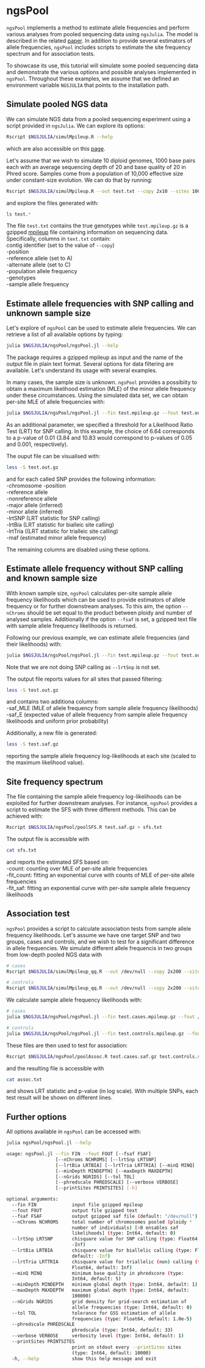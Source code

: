# ngsPool

`ngsPool` implements a method to estimate allele frequencies and perform various analyses from pooled sequencing data using `ngsJulia`.
The model is described in the related [paper](https://f1000research.com/articles/11-126).
In addition to provide several estimators of allele frequencies, `ngsPool` includes scripts to estimate the site frequency spectrum and for association tests.

To showcase its use, this tutorial will simulate some pooled sequencing data and demonstrate the various options and possible analyses implemented in `ngsPool`.
Throughout these examples, we assume that we defined an environment variable `NGSJULIA` that points to the installation path.


## Simulate pooled NGS data 

We can simulate NGS data from a pooled sequencing experiment using a script provided in `ngsJulia`.
We can explore its options:
```bash
Rscript $NGSJULIA/simulMpileup.R --help
```
which are also accessible on this [page](https://ngsjulia.readthedocs.io/en/latest/aux/).

Let's assume that we wish to simulate 10 diploid genomes, 1000 base pairs each with an average sequencing depth of 20 and base quality of 20 in Phred score. Samples come from a population of 10,000 effective size under constant-size evolution.
We can do that by running:
```bash
Rscript $NGSJULIA/simulMpileup.R --out test.txt --copy 2x10 --sites 1000 --depth 20 --qual 20 --ksfs 1 --ne 10000 --pool | gzip > test.mpileup.gz
```
and explore the files generated with:
```bash
ls test.*
```
The file `test.txt` contains the true genotypes while `test.mpileup.gz` is a gzipped [mpileup](http://www.htslib.org/doc/samtools-mpileup.html) file containing information on sequencing data.
Specifically, columns in `text.txt` contain:  
 contig identifier (set to the value of `--copy`)  
-position  
-reference allele (set to A)  
-alternate allele (set to C)  
-population allele frequency  
-genotypes  
-sample allele frequency

	
## Estimate allele frequencies with SNP calling and unknown sample size

Let's explore of `ngsPool` can be used to estimate allele frequencies.
We can retrieve a list of all available options by typing:
```bash
julia $NGSJULIA/ngsPool/ngsPool.jl --help
```
The package requires a gzipped mpileup as input and the name of the output file in plain text format.
Several options for data filtering are available.
Let's understand its usage with several examples.

In many cases, the sample size is unknown. `ngsPool` provides a possibiity to obtain a maximum likelihood estimation (MLE) of the minor allele frequency under these circumstances.
Using the simulated data set, we can obtain per-site MLE of allele frequencies with:
```bash
julia $NGSJULIA/ngsPool/ngsPool.jl --fin test.mpileup.gz --fout test.out.gz --lrtSnp 6.64
```
As an additional parameter, we specified a threshold for a Likelihood Ratio Test (LRT) for SNP calling.
In this example, the choice of 6.64 corresponds to a p-value of 0.01 (3.84 and 10.83 would correspond to p-values of 0.05 and 0.001, respectively).

The ouput file can be visualised with:
```bash
less -S test.out.gz
```
and for each called SNP provides the following information:  
-chromosome
-position      
-reference allele  
-nonreference allele  
-major allele (inferred)  
-minor allele (inferred)  
-lrtSNP (LRT statistic for SNP calling)  
-lrtBia  (LRT statistic for bialleic site calling)  
-lrtTria ((LRT statistic for trialleic site calling)   
-maf (estimated minor allele frequency)

The remaining columns are disabled using these options.

## Estimate allele frequency without SNP calling and known sample size

With known sample size, `ngsPool` calculates per-site sample allele frequency likelihoods which can be used to provide estimators of allele frequency or for further downstream analyses.
To this aim, the option `--nChroms` should be set equal to the product between ploidy and number of analysed samples.
Additionally if the option `--fsaf` is set, a gzipped text file with sample allele frequency likelihoods is returned.

Following our previous example, we can estimate allele frequencies (and their likelihoods) with:
```bash
julia $NGSJULIA/ngsPool/ngsPool.jl --fin test.mpileup.gz --fout test.out.gz --nChroms 20 --fsaf test.saf.gz
```
Note that we are not doing SNP calling as ``--lrtSnp`` is not set.

The output file reports values for all sites that passed filtering:
```bash
less -S test.out.gz
```
and contains two additiona columns:  
-saf\_MLE (MLE of allele frequency from sample allele frequency likelihoods)  
-saf\_E (expected value of allele frequency from sample allele frequency likelihoods and uniform prior probability)

Additionally, a new file is generated:
```bash
less -S test.saf.gz
```
reporting the sample allele frequency log-likelihoods at each site (scaled to the maximum likelihood value).

## Site frequency spectrum

The file containing the sample allele frequency log-likelihoods can be exploited for further downstream analyses.
For instance, `ngsPool` provides a script to estimate the SFS with three different methods.
This can be achieved with:
```bash
Rscript $NGSJULIA/ngsPool/poolSFS.R test.saf.gz > sfs.txt
```

The output file is accessible with
```bash
cat sfs.txt
```
and reports the estimated SFS based on:  
-count: counting over MLE of per-site allele frequencies  
-fit\_count: fitting an exponential curve with counts of MLE of per-site allele frequencies  
-fit\_saf: fitting an exponential curve with per-site sample allele frequency likelihoods

## Association test

`ngsPool` provides a script to calculate association tests from sample allele frequency likelihoods.
Let's assume we have one target SNP and two groups, cases and controls, and we wish to test for a significant difference in allele frequencies.
We simulate different allele frequencis in two groups from low-depth pooled NGS data with
```bash
# cases
Rscript $NGSJULIA/simulMpileup_qq.R --out /dev/null --copy 2x200 --sites 1 --depth 1 --qq 0.1 --pool | gzip > test.cases.mpileup.gz

# controls
Rscript $NGSJULIA/simulMpileup_qq.R --out /dev/null --copy 2x200 --sites 1 --depth 1 --qq 0.05 --pool | gzip > test.controls.mpileup.gz
```

We calculate sample allele frequency likelihoods with:
```bash
# cases
julia $NGSJULIA/ngsPool/ngsPool.jl --fin test.cases.mpileup.gz --fout /dev/null --nChroms 300 --fsaf test.cases.saf.gz 2> /dev/null

# controls
julia $NGSJULIA/ngsPool/ngsPool.jl --fin test.controls.mpileup.gz --fout /dev/null --nChroms 300 --fsaf test.controls.saf.gz 2> /dev/null
```

These files are then used to test for association:
```bash
Rscript $NGSJULIA/ngsPool/poolAssoc.R test.cases.saf.gz test.controls.saf.gz > assoc.txt
```
and the resulting file is accessible with
```bash
cat assoc.txt
```
and shows LRT statistic and p-value (in log scale).
With multiple SNPs, each test result will be shown on different lines.

## Further options

All options available in `ngsPool` can be accessed with:
```bash
julia ngsPool/ngsPool.jl --help

usage: ngsPool.jl --fin FIN --fout FOUT [--fsaf FSAF]
                  [--nChroms NCHROMS] [--lrtSnp LRTSNP]
                  [--lrtBia LRTBIA] [--lrtTria LRTTRIA] [--minQ MINQ]
                  [--minDepth MINDEPTH] [--maxDepth MAXDEPTH]
                  [--nGrids NGRIDS] [--tol TOL]
                  [--phredscale PHREDSCALE] [--verbose VERBOSE]
                  [--printSites PRINTSITES] [-h]

optional arguments:
  --fin FIN             input file gzipped mpileup
  --fout FOUT           output file gzipped text
  --fsaf FSAF           output gzipped saf file (default: "/dev/null")
  --nChroms NCHROMS     total number of chromosomes pooled (ploidy *
                        number of individuals) [>0 ensables saf
                        likelihoods] (type: Int64, default: 0)
  --lrtSnp LRTSNP       chisquare value for SNP calling (type: Float64, default:
                        -Inf)
  --lrtBia LRTBIA       chisquare value for biallelic calling (type: Float64,
                        default: -Inf)
  --lrtTria LRTTRIA     chisquare value for triallelic (non) calling (type:
                        Float64, default: Inf)
  --minQ MINQ           minimum base quality in phredscore (type:
                        Int64, default: 5)
  --minDepth MINDEPTH   minimum global depth (type: Int64, default: 1)
  --maxDepth MAXDEPTH   maximum global depth (type: Int64, default:
                        100000)
  --nGrids NGRIDS       grid density for grid-search estimation of
                        allele frequencies (type: Int64, default: 0)
  --tol TOL             tolerance for GSS estimation of allele
                        frequencies (type: Float64, default: 1.0e-5)
  --phredscale PHREDSCALE
                        phredscale (type: Int64, default: 33)
  --verbose VERBOSE     verbosity level (type: Int64, default: 1)
  --printSites PRINTSITES
                        print on stdout every --printSites sites
                        (type: Int64, default: 10000)
  -h, --help            show this help message and exit

```


